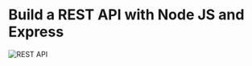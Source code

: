 # Build a REST API with Node JS and Express

![REST API](https://i.ibb.co/7GWCCbp/Screenshot-2020-07-12-at-08-30-32.png)
